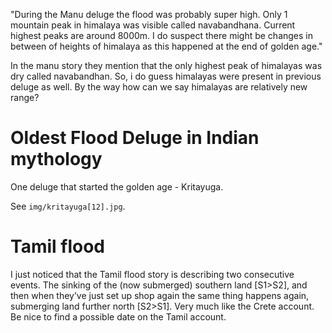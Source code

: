 "During the Manu deluge the flood was probably super high. Only 1 mountain peak in himalaya was visible called navabandhana.
Current highest peaks are around 8000m. I do suspect there might be changes in between of heights of himalaya as this happened at the end of golden age."

In the manu story they mention that the only highest peak of himalayas was dry called navabandhan. 
So, i do guess himalayas were present in previous deluge as well.
By the way how can we say himalayas are relatively new range?

# Oldest Flood Deluge in Indian mythology

One deluge that started the golden age - Kritayuga.

See `img/kritayuga[12].jpg`.

# Tamil flood

I just noticed that the Tamil flood story is describing two consecutive events. The sinking of the (now submerged) southern land [S1>S2], and then when they’ve just set up shop again the same thing happens again, submerging land further north [S2>S1]. Very much like the Crete account. Be nice to find a possible date on the Tamil account.